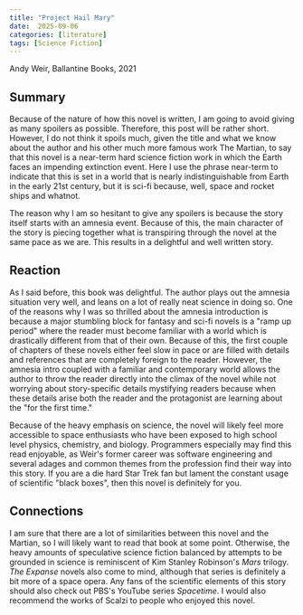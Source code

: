 ```yaml
---
title: "Project Hail Mary"
date:  2025-09-06
categories: [literature]
tags: [Science Fiction]
---
```


Andy Weir, Ballantine Books, 2021

## Summary

Because of the nature of how this novel is written, I am going to avoid giving as many spoilers as possible. Therefore, this post will be rather short. However, I do not think it spoils much, given the title and what we know about the author and his other much more famous work The Martian, to say that this novel is a near-term hard science fiction work in which the Earth faces an impending extinction event. Here I use the phrase near-term to indicate that this is set in a world that is nearly indistinguishable from Earth in the early 21st century, but it is sci-fi because, well, space and rocket ships and whatnot.

The reason why I am so hesitant to give any spoilers is because the story itself starts with an amnesia event. Because of this, the main character of the story is piecing together what is transpiring through the novel at the same pace as we are. This results in a delightful and well written story.

## Reaction

As I said before, this book was delightful. The author plays out the amnesia situation very well, and leans on a lot of really neat science in doing so. One of the reasons why I was so thrilled about the amnesia introduction is because a major stumbling block for fantasy and sci-fi novels is a "ramp up period" where the reader must become familiar with a world which is drastically different from that of their own. Because of this, the first couple of chapters of these novels either feel slow in pace or are filled with details and references that are completely foreign to the reader. However, the amnesia intro coupled with a familiar and contemporary world allows the author to throw the reader directly into the climax of the novel while not worrying about story-specific details mystifying readers because when these details arise both the reader and the protagonist are learning about the "for the first time."

Because of the heavy emphasis on science, the novel will likely feel more accessible to space enthusiasts who have been exposed to high school level physics, chemistry, and biology. Programmers especially may find this read enjoyable, as Weir's former career was software engineering and several adages and common themes from the profession find their way into this story. If you are a die hard Star Trek fan but lament the constant usage of scientific "black boxes", then this novel is definitely for you.

## Connections

I am sure that there are a lot of similarities between this novel and the Martian, so I will likely want to read that book at some point. Otherwise, the heavy amounts of speculative science fiction balanced by attempts to be grounded in science is reminiscent of Kim Stanley Robinson's *Mars* trilogy. *The Expanse* novels also come to mind, although that series is definitely a bit more of a space opera. Any fans of the scientific elements of this story should also check out PBS's YouTube series *Spacetime*. I would also recommend the works of Scalzi to people who enjoyed this novel.
